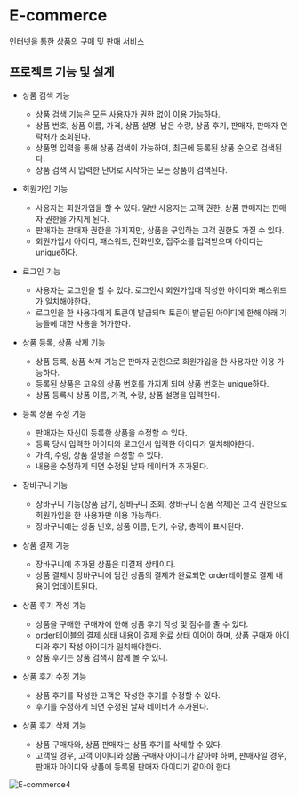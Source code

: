 # E-commerce
인터넷을 통한 상품의 구매 및 판매 서비스

## 프로젝트 기능 및 설계
* 상품 검색 기능
  * 상품 검색 기능은 모든 사용자가 권한 없이 이용 가능하다.
  * 상품 번호, 상품 이름, 가격, 상품 설명, 남은 수량, 상품 후기, 판매자, 판매자 연락처가 조회된다.
  * 상품명 입력을 통해 상품 검색이 가능하며, 최근에 등록된 상품 순으로 검색된다.
  * 상품 검색 시 입력한 단어로 시작하는 모든 상품이 검색된다.

* 회원가입 기능
  * 사용자는 회원가입을 할 수 있다. 일반 사용자는 고객 권한, 상품 판매자는 판매자 권한을 가지게 된다.
  * 판매자는 판매자 권한을 가지지만, 상품을 구입하는 고객 권한도 가질 수 있다.
  * 회원가입시 아이디, 패스워드, 전화번호, 집주소를 입력받으며 아이디는 unique하다.

* 로그인 기능
  * 사용자는 로그인을 할 수 있다. 로그인시 회원가입때 작성한 아이디와 패스워드가 일치해야한다.
  * 로그인을 한 사용자에게 토큰이 발급되며 토큰이 발급된 아이디에 한해 아래 기능들에 대한 사용을 허가한다.
  
* 상품 등록, 상품 삭제 기능
  * 상품 등록, 상품 삭제 기능은 판매자 권한으로 회원가입을 한 사용자만 이용 가능하다.
  * 등록된 상품은 고유의 상품 번호를 가지게 되며 상품 번호는 unique하다.
  * 상품 등록시 상품 이름, 가격, 수량, 상품 설명을 입력한다.
 
* 등록 상품 수정 기능
  * 판매자는 자신이 등록한 상품을 수정할 수 있다.
  * 등록 당시 입력한 아이디와 로그인시 입력한 아이디가 일치해야한다.
  * 가격, 수량, 상품 설명을 수정할 수 있다.
  * 내용을 수정하게 되면 수정된 날짜 데이터가 추가된다.

* 장바구니 기능
  * 장바구니 기능(상품 담기, 장바구니 조회, 장바구니 상품 삭제)은 고객 권한으로 회원가입을 한 사용자만 이용 가능하다.
  * 장바구니에는 상품 번호, 상품 이름, 단가, 수량, 총액이 표시된다.

* 상품 결제 기능
  * 장바구니에 추가된 상품은 미결제 상태이다.
  * 상품 결제시 장바구니에 담긴 상품의 결제가 완료되면 order테이블로 결제 내용이 업데이트된다.
 
* 상품 후기 작성 기능
  * 상품을 구매한 구매자에 한해 상품 후기 작성 및 점수를 줄 수 있다. 
  * order테이블의 결제 상태 내용이 결제 완료 상태 이어야 하며, 상품 구매자 아이디와 후기 작성 아이디가 일치해야한다.
  * 상품 후기는 상품 검색시 함께 볼 수 있다.

* 상품 후기 수정 기능
  * 상품 후기를 작성한 고객은 작성한 후기를 수정할 수 있다.
  * 후기를 수정하게 되면 수정된 날짜 데이터가 추가된다.

* 상품 후기 삭제 기능
  * 상품 구매자와, 상품 판매자는 상품 후기를 삭제할 수 있다.
  * 고객일 경우, 고객 아이디와 상품 구매자 아이디가 같아야 하며, 판매자일 경우, 판매자 아이디와 상품에 등록된 판매자 아이디가 같아야 한다.

![E-commerce4](https://github.com/YouHyeunWoo/E-commerce/assets/141150761/d5ebb355-76fb-415f-8531-44984595ad0c)

